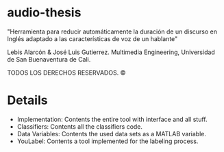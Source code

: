 # audio-thesis


"Herramienta para reducir automáticamente la duración de un discurso en Inglés adaptado a las características de voz de un hablante"

Lebis Alarcón & José Luis Gutierrez.
Multimedia Engineering,
Universidad de San Buenaventura de Cali.

TODOS LOS DERECHOS RESERVADOS. ©

# Details

- Implementation: Contents the entire tool with interface and all stuff.
- Classifiers: Contents all the classifiers code.
- Data Variables: Contents the used data sets as a MATLAB variable.
- YouLabel: Contents a tool implemented for the labeling process.

